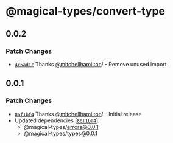 # @magical-types/convert-type

## 0.0.2

### Patch Changes

- [`4c5ad1c`](https://github.com/mitchellhamilton/magical-types/commit/4c5ad1cf79e4c97e634a9bf98235945f09fa6226) Thanks [@mitchellhamilton](https://github.com/mitchellhamilton)! - Remove unused import

## 0.0.1

### Patch Changes

- [`86f1bf4`](https://github.com/mitchellhamilton/magical-types/commit/86f1bf4d4b17ec791bffd0a9841311152ebb5614) Thanks [@mitchellhamilton](https://github.com/mitchellhamilton)! - Initial release
- Updated dependencies [[`86f1bf4`](https://github.com/mitchellhamilton/magical-types/commit/86f1bf4d4b17ec791bffd0a9841311152ebb5614)]:
  - @magical-types/errors@0.0.1
  - @magical-types/types@0.0.1
